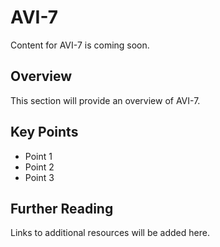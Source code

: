 # AVI-7

Content for AVI-7 is coming soon.

## Overview

This section will provide an overview of AVI-7.

## Key Points

- Point 1
- Point 2
- Point 3

## Further Reading

Links to additional resources will be added here.
